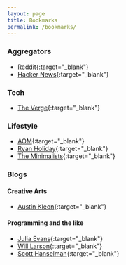 ```yaml
---
layout: page
title: Bookmarks
permalink: /bookmarks/
---
```


### Aggregators

- [Reddit](https://reddit.com){:target="_blank"}
- [Hacker News](https://news.ycombinator.com/){:target="_blank"}

### Tech

- [The Verge](https://theverge.com){:target="_blank"}

### Lifestyle

- [AOM](https://artofmanliness.com){:target="_blank"}
- [Ryan Holiday](https://ryanholiday.net/){:target="_blank"}
- [The Minimalists](https://www.theminimalists.com/){:target="_blank"}

### Blogs

#### Creative Arts
- [Austin Kleon](https://austinkleon.com){:target="_blank"}

#### Programming and the like
- [Julia Evans](https://jvns.ca/){:target="_blank"}
- [Will Larson](https://lethain.com/){:target="_blank"}
- [Scott Hanselman](https://www.hanselman.com/){:target="_blank"}

